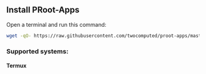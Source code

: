 ## Install PRoot-Apps
Open a terminal and run this command:
```bash
wget -qO- https://raw.githubusercontent.com/twocomputed/proot-apps/master/install | bash
```

### Supported systems:
#### Termux
